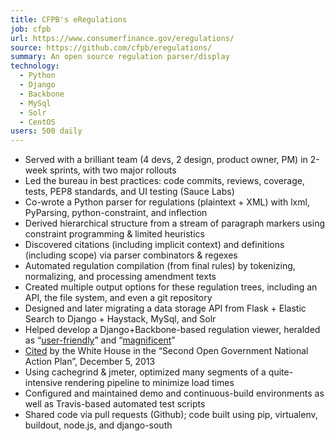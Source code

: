 ```yaml
---
title: CFPB's eRegulations
job: cfpb
url: https://www.consumerfinance.gov/eregulations/
source: https://github.com/cfpb/eregulations/
summary: An open source regulation parser/display
technology:
  - Python
  - Django
  - Backbone
  - MySql
  - Solr
  - CentOS
users: 500 daily
---
```


- Served with a brilliant team (4 devs, 2 design, product owner, PM) in 2-week
  sprints, with two major rollouts
- Led the bureau in best practices: code commits, reviews, coverage, tests,
  PEP8 standards, and UI testing (Sauce Labs)
- Co-wrote a Python parser for regulations (plaintext + XML) with lxml,
  PyParsing, python-constraint, and inflection
- Derived hierarchical structure from a stream of paragraph markers using
  constraint programming & limited heuristics
- Discovered citations (including implicit context) and definitions (including
  scope) via parser combinators & regexes
- Automated regulation compilation (from final rules) by tokenizing,
  normalizing, and processing amendment texts
- Created multiple output options for these regulation trees, including an
  API, the file system, and even a git repository
- Designed and later migrating a data storage API from Flask + Elastic Search
  to Django + Haystack, MySql, and Solr
- Helped develop a Django+Backbone-based regulation viewer, heralded as
  “[user-friendly](https://twitter.com/danrozas/status/475957994325557248)” and
  “[magnificent](https://twitter.com/imlwilliams/status/466263631978844160)”
- [Cited](https://www.whitehouse.gov/sites/default/files/docs/us_national_action_plan_6p.pdf)
  by the White House in the “Second Open Government National Action Plan”,
  December 5, 2013
- Using cachegrind & jmeter, optimized many segments of a quite-intensive
  rendering pipeline to minimize load times
- Configured and maintained demo and continuous-build environments as well as
  Travis-based automated test scripts
- Shared code via pull requests (Github); code built using pip, virtualenv,
  buildout, node.js, and django-south
